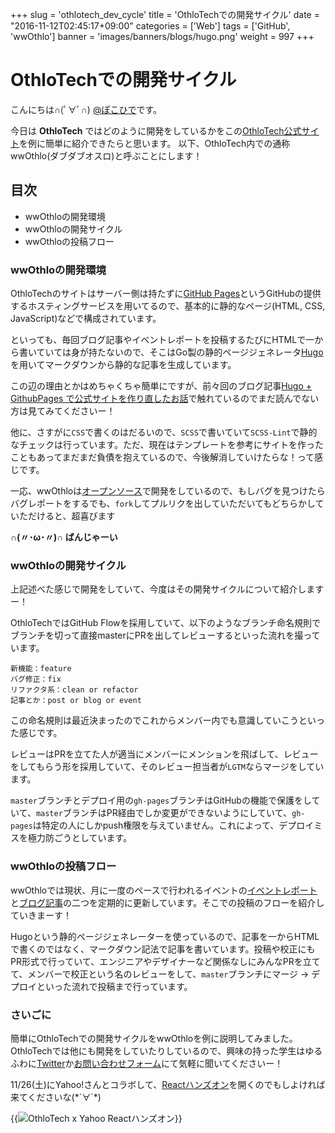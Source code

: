 +++
slug = 'othlotech_dev_cycle'
title = 'OthloTechでの開発サイクル'
date = "2016-11-12T02:45:17+09:00"
categories = ['Web']
tags = ['GitHub', 'wwOthlo']
banner = 'images/banners/blogs/hugo.png'
weight = 997
+++

# OthloTechでの開発サイクル
こんにちは∩(ﾟ∀ﾟ∩) [@ぽこひで](https://twitter.com/hyde141421356)です。

今日は **OthloTech** ではどのように開発をしているかをこの[OthloTech公式サイト](http://www.othlo.tech)を例に簡単に紹介できたらと思います。
以下、OthloTech内での通称wwOthlo(ダブダブオスロ)と呼ぶことにします！

## 目次

- wwOthloの開発環境
- wwOthloの開発サイクル
- wwOthloの投稿フロー

### wwOthloの開発環境

OthloTechのサイトはサーバー側は持たずに[GitHub Pages](https://github.com/blog/2228-simpler-github-pages-publishing)というGitHubの提供するホスティングサービスを用いてるので、基本的に静的なページ(HTML, CSS, JavaScript)などで構成されています。

といっても、毎回ブログ記事やイベントレポートを投稿するたびにHTMLで一から書いていては身が持たないので、そこはGo製の静的ページジェネレータ[Hugo](http://themes.gohugo.io/)を用いてマークダウンから静的な記事を生成しています。

この辺の理由とかはめちゃくちゃ簡単にですが、前々回のブログ記事[Hugo + GithubPages で公式サイトを作り直したお話](http://www.othlo.tech/blogs/hugo+github-pages/)で触れているのでまだ読んでない方は見てみてくださいー！

他に、さすがに`CSS`で書くのはだるいので、`SCSS`で書いていて`SCSS-Lint`で静的なチェックは行っています。ただ、現在はテンプレートを参考にサイトを作ったこともあってまだまだ負債を抱えているので、今後解消していけたらな！って感じです。

一応、wwOthloは[オープンソース](https://github.com/OthloTech/OthloTech)で開発をしているので、もしバグを見つけたらバグレポートをするでも、`fork`してプルリクを出していただいてもどちらかしていただけると、超喜びます

**∩(〃･ω･〃)∩ ばんじゃーい**

### wwOthloの開発サイクル

上記述べた感じで開発をしていて、今度はその開発サイクルについて紹介しますー！

OthloTechではGitHub Flowを採用していて、以下のようなブランチ命名規則でブランチを切って直接masterにPRを出してレビューするといった流れを撮っています。

```
新機能：feature
バグ修正：fix
リファクタ系：clean or refactor
記事とか：post or blog or event
```

この命名規則は最近決まったのでこれからメンバー内でも意識していこうといった感じです。

レビューはPRを立てた人が適当にメンバーにメンションを飛ばして、レビューをしてもらう形を採用していて、そのレビュー担当者が`LGTM`ならマージをしています。

`master`ブランチとデプロイ用の`gh-pages`ブランチはGitHubの機能で保護をしていて、`master`ブランチはPR経由でしか変更ができないようにしていて、`gh-pages`は特定の人にしかpush権限を与えていません。これによって、デプロイミスを極力防ごうとしています。

### wwOthloの投稿フロー

wwOthloでは現状、月に一度のペースで行われるイベントの[イベントレポート](http://www.othlo.tech/events)と[ブログ記事](http://www.othlo.tech/blogs)の二つを定期的に更新しています。そこでの投稿のフローを紹介していきまーす！

Hugoという静的ページジェネレーターを使っているので、記事を一からHTMLで書くのではなく、マークダウン記法で記事を書いています。投稿や校正にもPR形式で行っていて、エンジニアやデザイナーなど関係なしにみんなPRを立てて、メンバーで校正という名のレビューをして、`master`ブランチにマージ -> デプロイといった流れで投稿まで行っています。

### さいごに

簡単にOthloTechでの開発サイクルをwwOthloを例に説明してみました。OthloTechでは他にも開発をしていたりしているので、興味の持った学生はゆるふわに[Twitter](https://twitter.com/othlotech)か[お問い合わせフォーム](http://www.othlo.tech/contact/)にて気軽に聞いてくださいー！

11/26(土)にYahoo!さんとコラボして、[Reactハンズオン](http://yj-meetup.connpass.com/event/44769/)を開くのでもしよければ来てくださいな(\*´∀`\*)

{{<image src="https://connpass-tokyo.s3.amazonaws.com/thumbs/a1/89/a189d96b09f4d4958b199aa08cd6c138.png" title="OthloTech x Yahoo Reactハンズオン">}}
